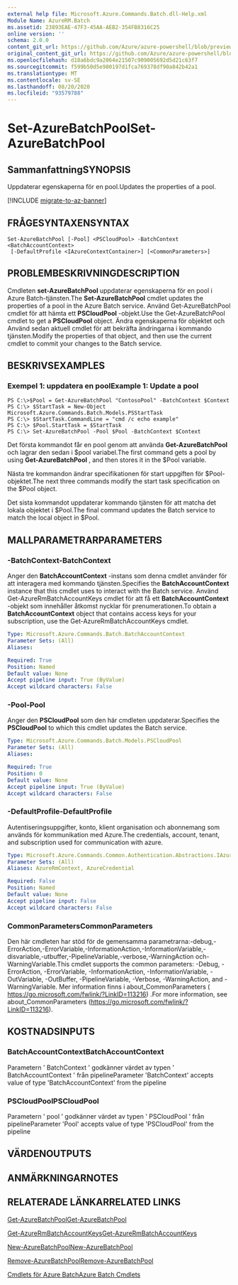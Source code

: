 ```yaml
---
external help file: Microsoft.Azure.Commands.Batch.dll-Help.xml
Module Name: AzureRM.Batch
ms.assetid: 23893EAE-47F3-45AA-AEB2-354FB8316C25
online version: ''
schema: 2.0.0
content_git_url: https://github.com/Azure/azure-powershell/blob/preview/src/ResourceManager/AzureBatch/Commands.Batch/help/Set-AzureBatchPool.md
original_content_git_url: https://github.com/Azure/azure-powershell/blob/preview/src/ResourceManager/AzureBatch/Commands.Batch/help/Set-AzureBatchPool.md
ms.openlocfilehash: d18a6bdc9a2064e21507c909005692d5d21c63f7
ms.sourcegitcommit: f599b50d5e980197d1fca769378df90a842b42a1
ms.translationtype: MT
ms.contentlocale: sv-SE
ms.lasthandoff: 08/20/2020
ms.locfileid: "93579788"
---
```

# <span data-ttu-id="c274e-101">Set-AzureBatchPool</span><span class="sxs-lookup"><span data-stu-id="c274e-101">Set-AzureBatchPool</span></span>

## <span data-ttu-id="c274e-102">Sammanfattning</span><span class="sxs-lookup"><span data-stu-id="c274e-102">SYNOPSIS</span></span>
<span data-ttu-id="c274e-103">Uppdaterar egenskaperna för en pool.</span><span class="sxs-lookup"><span data-stu-id="c274e-103">Updates the properties of a pool.</span></span>

[!INCLUDE [migrate-to-az-banner](../../includes/migrate-to-az-banner.md)]

## <span data-ttu-id="c274e-104">FRÅGESYNTAXEN</span><span class="sxs-lookup"><span data-stu-id="c274e-104">SYNTAX</span></span>

```
Set-AzureBatchPool [-Pool] <PSCloudPool> -BatchContext <BatchAccountContext>
 [-DefaultProfile <IAzureContextContainer>] [<CommonParameters>]
```

## <span data-ttu-id="c274e-105">PROBLEMBESKRIVNING</span><span class="sxs-lookup"><span data-stu-id="c274e-105">DESCRIPTION</span></span>
<span data-ttu-id="c274e-106">Cmdleten **set-AzureBatchPool** uppdaterar egenskaperna för en pool i Azure Batch-tjänsten.</span><span class="sxs-lookup"><span data-stu-id="c274e-106">The **Set-AzureBatchPool** cmdlet updates the properties of a pool in the Azure Batch service.</span></span>
<span data-ttu-id="c274e-107">Använd Get-AzureBatchPool cmdlet för att hämta ett **PSCloudPool** -objekt.</span><span class="sxs-lookup"><span data-stu-id="c274e-107">Use the Get-AzureBatchPool cmdlet to get a **PSCloudPool** object.</span></span>
<span data-ttu-id="c274e-108">Ändra egenskaperna för objektet och Använd sedan aktuell cmdlet för att bekräfta ändringarna i kommando tjänsten.</span><span class="sxs-lookup"><span data-stu-id="c274e-108">Modify the properties of that object, and then use the current cmdlet to commit your changes to the Batch service.</span></span>

## <span data-ttu-id="c274e-109">BESKRIVS</span><span class="sxs-lookup"><span data-stu-id="c274e-109">EXAMPLES</span></span>

### <span data-ttu-id="c274e-110">Exempel 1: uppdatera en pool</span><span class="sxs-lookup"><span data-stu-id="c274e-110">Example 1: Update a pool</span></span>
```
PS C:\>$Pool = Get-AzureBatchPool "ContosoPool" -BatchContext $Context
PS C:\> $StartTask = New-Object Microsoft.Azure.Commands.Batch.Models.PSStartTask
PS C:\> $StartTask.CommandLine = "cmd /c echo example"
PS C:\> $Pool.StartTask = $StartTask
PS C:\> Set-AzureBatchPool -Pool $Pool -BatchContext $Context
```

<span data-ttu-id="c274e-111">Det första kommandot får en pool genom att använda **Get-AzureBatchPool** och lagrar den sedan i $pool variabel.</span><span class="sxs-lookup"><span data-stu-id="c274e-111">The first command gets a pool by using **Get-AzureBatchPool** , and then stores it in the $Pool variable.</span></span>

<span data-ttu-id="c274e-112">Nästa tre kommandon ändrar specifikationen för start uppgiften för $Pool-objektet.</span><span class="sxs-lookup"><span data-stu-id="c274e-112">The next three commands modify the start task specification on the $Pool object.</span></span>

<span data-ttu-id="c274e-113">Det sista kommandot uppdaterar kommando tjänsten för att matcha det lokala objektet i $Pool.</span><span class="sxs-lookup"><span data-stu-id="c274e-113">The final command updates the Batch service to match the local object in $Pool.</span></span>

## <span data-ttu-id="c274e-114">MALLPARAMETRAR</span><span class="sxs-lookup"><span data-stu-id="c274e-114">PARAMETERS</span></span>

### <span data-ttu-id="c274e-115">-BatchContext</span><span class="sxs-lookup"><span data-stu-id="c274e-115">-BatchContext</span></span>
<span data-ttu-id="c274e-116">Anger den **BatchAccountContext** -instans som denna cmdlet använder för att interagera med kommando tjänsten.</span><span class="sxs-lookup"><span data-stu-id="c274e-116">Specifies the **BatchAccountContext** instance that this cmdlet uses to interact with the Batch service.</span></span>
<span data-ttu-id="c274e-117">Använd Get-AzureRmBatchAccountKeys cmdlet för att få ett **BatchAccountContext** -objekt som innehåller åtkomst nycklar för prenumerationen.</span><span class="sxs-lookup"><span data-stu-id="c274e-117">To obtain a **BatchAccountContext** object that contains access keys for your subscription, use the Get-AzureRmBatchAccountKeys cmdlet.</span></span>

```yaml
Type: Microsoft.Azure.Commands.Batch.BatchAccountContext
Parameter Sets: (All)
Aliases: 

Required: True
Position: Named
Default value: None
Accept pipeline input: True (ByValue)
Accept wildcard characters: False
```

### <span data-ttu-id="c274e-118">-Pool</span><span class="sxs-lookup"><span data-stu-id="c274e-118">-Pool</span></span>
<span data-ttu-id="c274e-119">Anger den **PSCloudPool** som den här cmdleten uppdaterar.</span><span class="sxs-lookup"><span data-stu-id="c274e-119">Specifies the **PSCloudPool** to which this cmdlet updates the Batch service.</span></span>

```yaml
Type: Microsoft.Azure.Commands.Batch.Models.PSCloudPool
Parameter Sets: (All)
Aliases: 

Required: True
Position: 0
Default value: None
Accept pipeline input: True (ByValue)
Accept wildcard characters: False
```

### <span data-ttu-id="c274e-120">-DefaultProfile</span><span class="sxs-lookup"><span data-stu-id="c274e-120">-DefaultProfile</span></span>
<span data-ttu-id="c274e-121">Autentiseringsuppgifter, konto, klient organisation och abonnemang som används för kommunikation med Azure.</span><span class="sxs-lookup"><span data-stu-id="c274e-121">The credentials, account, tenant, and subscription used for communication with azure.</span></span>

```yaml
Type: Microsoft.Azure.Commands.Common.Authentication.Abstractions.IAzureContextContainer
Parameter Sets: (All)
Aliases: AzureRmContext, AzureCredential

Required: False
Position: Named
Default value: None
Accept pipeline input: False
Accept wildcard characters: False
```

### <span data-ttu-id="c274e-122">CommonParameters</span><span class="sxs-lookup"><span data-stu-id="c274e-122">CommonParameters</span></span>
<span data-ttu-id="c274e-123">Den här cmdleten har stöd för de gemensamma parametrarna:-debug,-ErrorAction,-ErrorVariable,-InformationAction,-InformationVariable,-disvariable,-utbuffer,-PipelineVariable,-verbose,-WarningAction och-WarningVariable.</span><span class="sxs-lookup"><span data-stu-id="c274e-123">This cmdlet supports the common parameters: -Debug, -ErrorAction, -ErrorVariable, -InformationAction, -InformationVariable, -OutVariable, -OutBuffer, -PipelineVariable, -Verbose, -WarningAction, and -WarningVariable.</span></span> <span data-ttu-id="c274e-124">Mer information finns i about_CommonParameters ( https://go.microsoft.com/fwlink/?LinkID=113216) .</span><span class="sxs-lookup"><span data-stu-id="c274e-124">For more information, see about_CommonParameters (https://go.microsoft.com/fwlink/?LinkID=113216).</span></span>

## <span data-ttu-id="c274e-125">KOSTNADS</span><span class="sxs-lookup"><span data-stu-id="c274e-125">INPUTS</span></span>

### <span data-ttu-id="c274e-126">BatchAccountContext</span><span class="sxs-lookup"><span data-stu-id="c274e-126">BatchAccountContext</span></span>
<span data-ttu-id="c274e-127">Parametern ' BatchContext ' godkänner värdet av typen ' BatchAccountContext ' från pipeline</span><span class="sxs-lookup"><span data-stu-id="c274e-127">Parameter 'BatchContext' accepts value of type 'BatchAccountContext' from the pipeline</span></span>

### <span data-ttu-id="c274e-128">PSCloudPool</span><span class="sxs-lookup"><span data-stu-id="c274e-128">PSCloudPool</span></span>
<span data-ttu-id="c274e-129">Parametern ' pool ' godkänner värdet av typen ' PSCloudPool ' från pipeline</span><span class="sxs-lookup"><span data-stu-id="c274e-129">Parameter 'Pool' accepts value of type 'PSCloudPool' from the pipeline</span></span>

## <span data-ttu-id="c274e-130">VÄRDEN</span><span class="sxs-lookup"><span data-stu-id="c274e-130">OUTPUTS</span></span>

## <span data-ttu-id="c274e-131">ANMÄRKNINGAR</span><span class="sxs-lookup"><span data-stu-id="c274e-131">NOTES</span></span>

## <span data-ttu-id="c274e-132">RELATERADE LÄNKAR</span><span class="sxs-lookup"><span data-stu-id="c274e-132">RELATED LINKS</span></span>

[<span data-ttu-id="c274e-133">Get-AzureBatchPool</span><span class="sxs-lookup"><span data-stu-id="c274e-133">Get-AzureBatchPool</span></span>](./Get-AzureBatchPool.md)

[<span data-ttu-id="c274e-134">Get-AzureRmBatchAccountKeys</span><span class="sxs-lookup"><span data-stu-id="c274e-134">Get-AzureRmBatchAccountKeys</span></span>](./Get-AzureRmBatchAccountKeys.md)

[<span data-ttu-id="c274e-135">New-AzureBatchPool</span><span class="sxs-lookup"><span data-stu-id="c274e-135">New-AzureBatchPool</span></span>](./New-AzureBatchPool.md)

[<span data-ttu-id="c274e-136">Remove-AzureBatchPool</span><span class="sxs-lookup"><span data-stu-id="c274e-136">Remove-AzureBatchPool</span></span>](./Remove-AzureBatchPool.md)

[<span data-ttu-id="c274e-137">Cmdlets för Azure Batch</span><span class="sxs-lookup"><span data-stu-id="c274e-137">Azure Batch Cmdlets</span></span>](./AzureRM.Batch.md)


